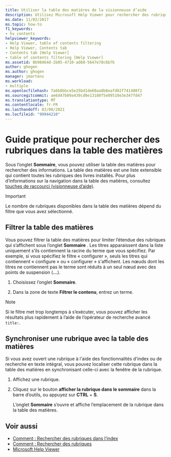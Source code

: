 ```yaml
---
title: Utiliser la table des matières de la visionneuse d’aide
description: Utilisez Microsoft Help Viewer pour rechercher des rubriques dans la table des matières (TOC). La table des matières est une liste extensible qui contient toutes les rubriques des livres installés.
ms.date: 11/02/2017
ms.topic: how-to
f1_keywords:
- hv_contents
helpviewer_keywords:
- Help Viewer, table of contents filtering
- Help Viewer, Contents tab
- Contents tab [Help Viewer]
- table of contents filtering [Help Viewer]
ms.assetid: 8b98464d-2b05-4710-ad68-5647e78c6b7b
author: ghogen
ms.author: ghogen
manager: jmartens
ms.workload:
- multiple
ms.openlocfilehash: 7a6b8bbce5e25bd1de68aa8b8eafd02f741408f2
ms.sourcegitcommit: ae6d47b09a439cd0e13180f5e89510e3e347fd47
ms.translationtype: MT
ms.contentlocale: fr-FR
ms.lasthandoff: 02/08/2021
ms.locfileid: "99944210"
---
```

# Guide pratique pour rechercher des rubriques dans la table des matières

Sous l’onglet **Sommaire**, vous pouvez utiliser la table des matières pour rechercher des informations. La table des matières est une liste extensible qui contient toutes les rubriques des livres installés. Pour plus d’informations sur la navigation dans la table des matières, consultez [touches de raccourci (visionneuse d’aide)](../help-viewer/shortcut-keys.md).

> [!IMPORTANT]
> Le nombre de rubriques disponibles dans la table des matières dépend du filtre que vous avez sélectionné.

## Filtrer la table des matières

Vous pouvez filtrer la table des matières pour limiter l’étendue des rubriques qui s’affichent sous l’onglet **Sommaire** . Les titres apparaissent dans la liste uniquement s’ils contiennent la racine du terme que vous spécifiez. Par exemple, si vous spécifiez le filtre « configurer », seuls les titres qui contiennent « configure » ou « configurer » s'affichent. Les nœuds dont les titres ne contiennent pas le terme sont réduits à un seul nœud avec des points de suspension (**...**).

1. Choisissez l’onglet **Sommaire**.

2. Dans la zone de texte **Filtrer le contenu**, entrez un terme.

> [!NOTE]
> Si le filtre met trop longtemps à s’exécuter, vous pouvez afficher les résultats plus rapidement à l’aide de l’opérateur de recherche avancé `title:`.

## Synchroniser une rubrique avec la table des matières

Si vous avez ouvert une rubrique à l'aide des fonctionnalités d'index ou de recherche en texte intégral, vous pouvez localiser cette rubrique dans la table des matières en synchronisant celle-ci avec la fenêtre de la rubrique.

1. Affichez une rubrique.

2. Cliquez sur le bouton **afficher la rubrique dans le sommaire** dans la barre d’outils, ou appuyez sur **CTRL** + **S**.

     L’onglet **Sommaire** s’ouvre et affiche l’emplacement de la rubrique dans la table des matières.

## Voir aussi

- [Comment : Rechercher des rubriques dans l’index](../help-viewer/find-topics-index.md)
- [Comment : Rechercher des rubriques](../help-viewer/find-topics.md)
- [Microsoft Help Viewer](../help-viewer/overview.md)